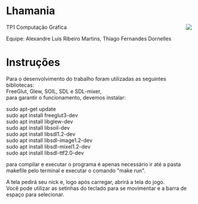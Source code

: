 # Lhamania

<img src="https://i.imgur.com/AbMgZqF.png" style="float: right">  
TP1 Computação Gráfica  

Equipe: Alexandre Luis Ribeiro Martins, Thiago Fernandes Dornelles  

# Instruções 

Para o desenvolvimento do trabalho foram utilizadas as seguintes bibliotecas:  
FreeGlut, Glew, SOIL, SDL e SDL-mixer,  
para garantir o funcionamento, devemos instalar:

sudo apt-get update  
sudo apt install freeglut3-dev  
sudo apt install libglew-dev  
sudo apt install libsoil-dev  
sudo apt install libsdl1.2-dev  
sudo apt install libsdl-image1.2-dev  
sudo apt install libsdl-mixel1.2-dev  
sudo apt install libsdl-ttf2.0-dev  

para compilar e executar o programa é apenas necessário ir até a pasta makefile pelo terminal
e executar o comando "make run".  

A tela pedirá seu nick e, logo após carregar, abrirá a tela do jogo.  
Você pode utilizar as setinhas do teclado para se movimentar e a barra de espaço para selecionar.  
